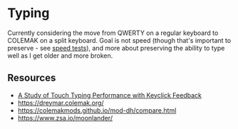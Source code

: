 # Typing

Currently considering the move from QWERTY on a regular keyboard to COLEMAK on a split keyboard.  Goal is not speed (though that's important to preserve - see [speed tests](https://flatgithub.com/taddison/my-data/blob/main/typing/results.csv?filename=typing%2Fresults.csv)), and more about preserving the ability to type well as I get older and more broken.

## Resources
- [A Study of Touch Typing Performance with Keyclick Feedback](https://engineering.purdue.edu/~hongtan/pubs/PDFfiles/C63_JRKimTan_HS2014.pdf)
- https://dreymar.colemak.org/
- https://colemakmods.github.io/mod-dh/compare.html
- https://www.zsa.io/moonlander/